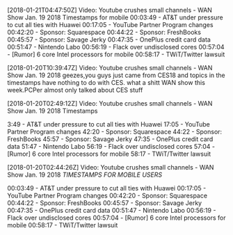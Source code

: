 [2018-01-21T04:47:50Z] Video: Youtube crushes small channels - WAN Show Jan. 19 2018 
Timestamps for mobile
00:03:49 - AT&T under pressure to cut all ties with Huawei
00:17:05 - YouTube Partner Program changes
00:42:20 - Sponsor: Squarespace
00:44:22 - Sponsor: FreshBooks
00:45:57 - Sponsor: Savage Jerky
00:47:35 - OnePlus credit card data
00:51:47 - Nintendo Labo
00:56:19 - Flack over undisclosed cores
00:57:04 - [Rumor] 6 core Intel processors for mobile
00:58:17 - TWiT/Twitter lawsuit

[2018-01-20T10:39:47Z] Video: Youtube crushes small channels - WAN Show Jan. 19 2018 
geezes,you guys just came from CES18 and topics in the timestamps have nothing to do with CES. what a shitt WAN show this week.PCPer almost only talked about CES stuff

[2018-01-20T02:49:12Z] Video: Youtube crushes small channels - WAN Show Jan. 19 2018 
Timestamps

3:49 - AT&T under pressure to cut all ties with Huawei
17:05 - YouTube Partner Program changes
42:20 - Sponsor: Squarespace
44:22 - Sponsor: FreshBooks
45:57 - Sponsor: Savage Jerky
47:35 - OnePlus credit card data
51:47 - Nintendo Labo
56:19 - Flack over undisclosed cores
57:04 - [Rumor] 6 core Intel processors for mobile
58:17 - TWiT/Twitter lawsuit

[2018-01-20T02:44:26Z] Video: Youtube crushes small channels - WAN Show Jan. 19 2018 
*TIMESTAMPS FOR MOBILE USERS*

00:03:49 - AT&T under pressure to cut all ties with Huawei
00:17:05 - YouTube Partner Program changes
00:42:20 - Sponsor: Squarespace 00:44:22 - Sponsor: FreshBooks
00:45:57 - Sponsor: Savage Jerky
00:47:35 - OnePlus credit card data
00:51:47 - Nintendo Labo 00:56:19 - Flack over undisclosed cores
00:57:04 - [Rumor] 6 core Intel processors for mobile
00:58:17 - TWiT/Twitter lawsuit

